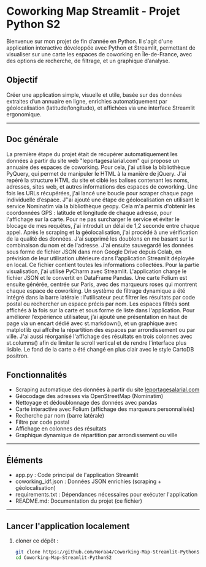 # Coworking Map Streamlit - Projet Python S2

Bienvenue sur mon projet de fin d’année en Python. Il s'agit d'une application interactive développée avec Python et Streamlit, permettant de visualiser sur une carte les espaces de coworking en Île-de-France, avec des options de recherche, de filtrage, et un graphique d’analyse.

## Objectif

Créer une application simple, visuelle et utile, basée sur des données extraites d’un annuaire en ligne, enrichies automatiquement par géolocalisation (latitude/longitude), et affichées via une interface Streamlit ergonomique.

---

## Doc générale

La première étape du projet était de récupérer automatiquement les données à partir du site web "leportagesalarial.com" qui propose un annuaire des espaces de coworking. Pour cela, j'ai utilisé la bibliothèque PyQuery, qui permet de manipuler le HTML à la manière de jQuery. J'ai repéré la structure HTML du site et ciblé les balises contenant les noms, adresses, sites web, et autres informations des espaces de coworking. Une fois les URLs récupérées, j'ai lancé une boucle pour scraper chaque page individuelle d’espace.
J’'ai ajouté une étape de géolocalisation en utilisant le service Nominatim via la bibliothèque geopy. Cela m'a permis d'obtenir les coordonnées GPS : latitude et longitude de chaque adresse, pour l'affichage sur la carte. Pour ne pas surcharger le service et éviter le blocage de mes requêtes, j'ai introduit un délai de 1,2 seconde entre chaque appel.
Après le scraping et la géolocalisation, j'ai procédé à une vérification de la qualité des données. J'ai supprimé les doublons en me basant sur la combinaison du nom et de l'adresse. J'ai ensuite sauvegardé les données sous forme de fichier JSON dans mon Google Drive depuis Colab, en prévision de leur utilisation ultérieure dans l'application Streamlit déployée en local. Ce fichier contient toutes les informations collectées.
Pour la partie visualisation, j'ai utilisé PyCharm avec Streamlit. L'application charge le fichier JSON et le convertit en DataFrame Pandas. Une carte Folium est ensuite générée, centrée sur Paris, avec des marqueurs roses qui montrent chaque espace de coworking. Un système de filtrage dynamique a été intégré dans la barre latérale : l'utilisateur peut filtrer les résultats par code postal ou rechercher un espace précis par nom. Les espaces filtrés sont affichés à la fois sur la carte et sous forme de liste dans l'application.
Pour améliorer l’expérience utilisateur, j’ai ajouté une présentation en haut de page via un encart dédié avec st.markdown(), et un graphique avec matplotlib qui affcihe la répartition des espaces par arrondissement ou par ville. J'ai aussi réorganisé l'affichage des résultats en trois colonnes avec st.columns() afin de limiter le scroll vertical et de rendre l'interface plus lisible. Le fond de la carte a été changé en plus clair avec le style CartoDB positron.


## Fonctionnalités

- Scraping automatique des données à partir du site [leportagesalarial.com](https://www.leportagesalarial.com/coworking/)
- Géocodage des adresses via OpenStreetMap (Nominatim)
- Nettoyage et dédoublonnage des données avec pandas
- Carte interactive avec Folium (affichage des marqueurs personnalisés)
- Recherche par nom (barre latérale)
- Filtre par code postal
- Affichage en colonnes des résultats
- Graphique dynamique de répartition par arrondissement ou ville

---

## Éléments

- app.py : Code principal de l'application Streamlit
- coworking_idf.json : Données JSON enrichies (scraping + géolocalisation)
- requirements.txt : Dépendances nécessaires pour exécuter l'application
- README.md: Documentation du projet (ce fichier)

---

## Lancer l'application localement

1. cloner ce dépôt :
   ```bash
   git clone https://github.com/Noraa4/Coworking-Map-Streamlit-PythonS2.git
   cd Coworking-Map-Streamlit-PythonS2

